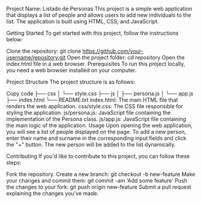 Project Name: Listado de Personas
This project is a simple web application that displays a list of people and allows users to add new individuals to the list. The application is built using HTML, CSS, and JavaScript.

Getting Started
To get started with this project, follow the instructions below:

Clone the repository: git clone https://github.com/your-username/repository.git
Open the project folder: cd repository
Open the index.html file in a web browser.
Prerequisites
To run this project locally, you need a web browser installed on your computer.

Project Structure
The project structure is as follows:

Copy code
├── css
│   └── style.css
├── js
│   ├── persona.js
│   └── app.js
├── index.html
└── README.txt
index.html: The main HTML file that renders the web application.
css/style.css: The CSS file responsible for styling the application.
js/persona.js: JavaScript file containing the implementation of the Persona class.
js/app.js: JavaScript file containing the main logic of the application.
Usage
Upon opening the web application, you will see a list of people displayed on the page. To add a new person, enter their name and surname in the corresponding input fields and click the "+" button. The new person will be added to the list dynamically.

Contributing
If you'd like to contribute to this project, you can follow these steps:

Fork the repository.
Create a new branch: git checkout -b new-feature
Make your changes and commit them: git commit -am 'Add some feature'
Push the changes to your fork: git push origin new-feature
Submit a pull request explaining the changes you've made.

